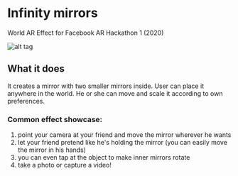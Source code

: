 # Infinity mirrors
World AR Effect for Facebook AR Hackathon 1 (2020)

![alt tag](https://challengepost-s3-challengepost.netdna-ssl.com/photos/production/software_photos/000/956/741/datas/gallery.jpg)

## What it does
It creates a mirror with two smaller mirrors inside. User can place it anywhere in the world. He or she can move and scale it according to own preferences.

### Common effect showcase:
1) point your camera at your friend and move the mirror wherever he wants
2) let your friend pretend like he's holding the mirror (you can easily move the mirror in his hands)
3) you can even tap at the object to make inner mirrors rotate
4) take a photo or capture a video!